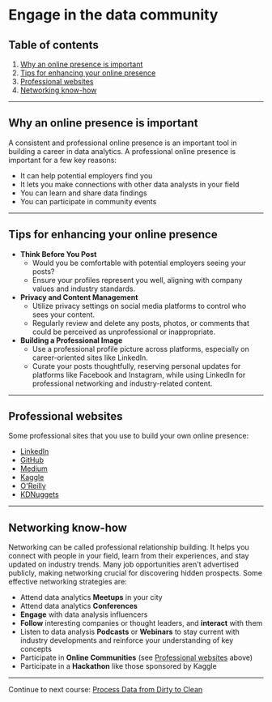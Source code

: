 # Engage in the data community

## Table of contents

1. [Why an online presence is important](#why-an-online-presence-is-important)
2. [Tips for enhancing your online presence](#tips-for-enhancing-your-online-presence)
3. [Professional websites](#professional-websites)
4. [Networking know-how](#networking-know-how)

---

## Why an online presence is important

A consistent and professional online presence is an important tool in building a career in data analytics. A professional online presence is important for a few key reasons:

- It can help potential employers find you
- It lets you make connections with other data analysts in your field
- You can learn and share data findings
- You can participate in community events

---

## Tips for enhancing your online presence

- **Think Before You Post**
  - Would you be comfortable with potential employers seeing your posts?
  - Ensure your profiles represent you well, aligning with company values and industry standards.
- **Privacy and Content Management**
  - Utilize privacy settings on social media platforms to control who sees your content.
  - Regularly review and delete any posts, photos, or comments that could be perceived as unprofessional or inappropriate.
- **Building a Professional Image**
  - Use a professional profile picture across platforms, especially on career-oriented sites like LinkedIn.
  - Curate your posts thoughtfully, reserving personal updates for platforms like Facebook and Instagram, while using LinkedIn for professional networking and industry-related content.

---

## Professional websites

Some professional sites that you use to build your own online presence:

- [LinkedIn](https://linkedin.com/)
- [GitHub](https://github.com/)
- [Medium](https://medium.com/)
- [Kaggle](https://www.kaggle.com/)
- [O'Reilly](https://www.oreilly.com/)
- [KDNuggets](https://www.kdnuggets.com/)

---

## Networking know-how

Networking can be called professional relationship building. It helps you connect with people in your field, learn from their experiences, and stay updated on industry trends. Many job opportunities aren't advertised publicly, making networking crucial for discovering hidden prospects. Some effective networking strategies are:

- Attend data analytics **Meetups** in your city
- Attend data analytics **Conferences**
- **Engage** with data analysis influencers
- **Follow** interesting companies or thought leaders, and **interact** with them
- Listen to data analysis **Podcasts** or **Webinars** to stay current with industry developments and reinforce your understanding of key concepts
- Participate in **Online Communities** (see [Professional websites](#professional-websites) above)
- Participate in a **Hackathon** like those sponsored by Kaggle

---

Continue to next course: [Process Data from Dirty to Clean](/4-Process-Data-from-Dirty-to-Clean/README.md)

